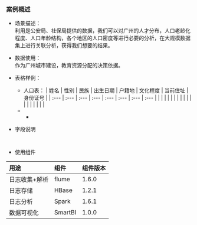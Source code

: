 ### 案例概述

* 场景描述：  
  利用是公安局、社保局提供的数据，我们可以对广州的人才分布，人口老龄化程度、人口年龄结构，各个地区的人口密度等进行必要的分析，在大规模数据集上进行关联分析，获得我们想要的结果。

* 数据使用：  
  作为广州城市建设，教育资源分配的决策依据。

* 表格样例：

  * 人口表：
    | 姓名 | 性别 | 民族 | 出生日期 | 户籍地 | 文化程度 | 当前住址 | 身份证号 |
    | :--- | :--- | :--- | :--- | :--- | :--- | :--- | :--- |
    |  |  |  |  |  |  |  |  |
    |  |  |  |  |  |  |  |  |
  * * 

* 字段说明

  ```
    
  ```

* 使用组件

| 用途 | 组件 | 组件版本 |
| :--- | :--- | :--- |
| 日志收集+解析 | flume | 1.6.0 |
| 日志存储 | HBase | 1.2.1 |
| 日志分析 | Spark | 1.6.1 |
| 数据可视化 | SmartBI | 1.0.0 |



